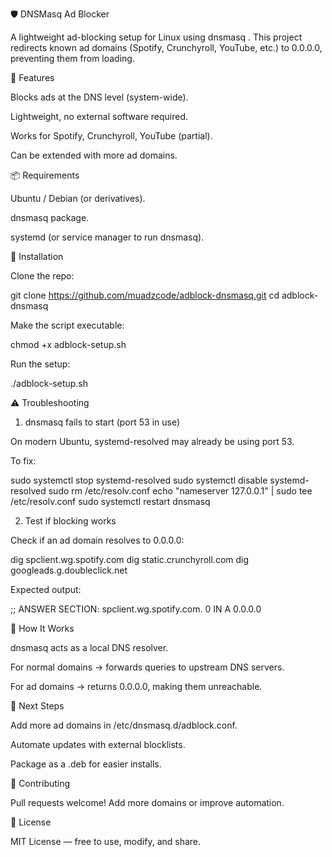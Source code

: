 🛡️ DNSMasq Ad Blocker

A lightweight ad-blocking setup for Linux using dnsmasq
.
This project redirects known ad domains (Spotify, Crunchyroll, YouTube, etc.) to 0.0.0.0, preventing them from loading.

🚀 Features

Blocks ads at the DNS level (system-wide).

Lightweight, no external software required.

Works for Spotify, Crunchyroll, YouTube (partial).

Can be extended with more ad domains.

📦 Requirements

Ubuntu / Debian (or derivatives).

dnsmasq package.

systemd (or service manager to run dnsmasq).

🔧 Installation

Clone the repo:

git clone https://github.com/muadzcode/adblock-dnsmasq.git
cd adblock-dnsmasq


Make the script executable:

chmod +x adblock-setup.sh


Run the setup:

./adblock-setup.sh

⚠️ Troubleshooting
1. dnsmasq fails to start (port 53 in use)

On modern Ubuntu, systemd-resolved may already be using port 53.

To fix:

sudo systemctl stop systemd-resolved
sudo systemctl disable systemd-resolved
sudo rm /etc/resolv.conf
echo "nameserver 127.0.0.1" | sudo tee /etc/resolv.conf
sudo systemctl restart dnsmasq

2. Test if blocking works

Check if an ad domain resolves to 0.0.0.0:

dig spclient.wg.spotify.com
dig static.crunchyroll.com
dig googleads.g.doubleclick.net


Expected output:

;; ANSWER SECTION:
spclient.wg.spotify.com.   0 IN A 0.0.0.0

📝 How It Works

dnsmasq acts as a local DNS resolver.

For normal domains → forwards queries to upstream DNS servers.

For ad domains → returns 0.0.0.0, making them unreachable.

🔮 Next Steps

Add more ad domains in /etc/dnsmasq.d/adblock.conf.

Automate updates with external blocklists.

Package as a .deb for easier installs.

🤝 Contributing

Pull requests welcome! Add more domains or improve automation.

📜 License

MIT License — free to use, modify, and share.
